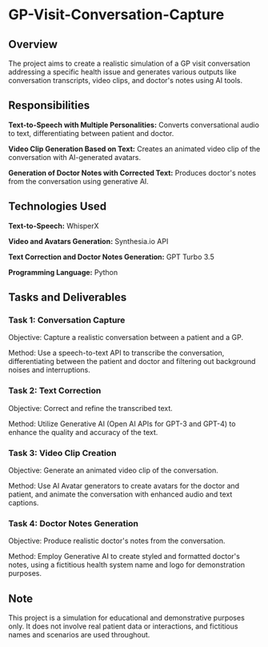# GP-Visit-Conversation-Capture

## Overview
The project aims to create a realistic simulation of a GP visit conversation addressing a specific health issue and generates various outputs like conversation transcripts, video clips, and doctor's notes using AI tools.

## Responsibilities
**Text-to-Speech with Multiple Personalities:** Converts conversational audio to text, differentiating between patient and doctor.

**Video Clip Generation Based on Text:** Creates an animated video clip of the conversation with AI-generated avatars.

**Generation of Doctor Notes with Corrected Text:** Produces doctor's notes from the conversation using generative AI.



## Technologies Used
**Text-to-Speech:** WhisperX

**Video and Avatars Generation:** Synthesia.io API

**Text Correction and Doctor Notes Generation:** GPT Turbo 3.5

**Programming Language:** Python


## Tasks and Deliverables
### Task 1: Conversation Capture 
Objective: Capture a realistic conversation between a patient and a GP.

Method: Use a speech-to-text API to transcribe the conversation, differentiating between the patient and doctor and filtering out background noises and interruptions.

### Task 2: Text Correction 
Objective: Correct and refine the transcribed text.

Method: Utilize Generative AI (Open AI APIs for GPT-3 and GPT-4) to enhance the quality and accuracy of the text.

### Task 3: Video Clip Creation 
Objective: Generate an animated video clip of the conversation.

Method: Use AI Avatar generators to create avatars for the doctor and patient, and animate the conversation with enhanced audio and text captions.

### Task 4: Doctor Notes Generation 
Objective: Produce realistic doctor's notes from the conversation.

Method: Employ Generative AI to create styled and formatted doctor's notes, using a fictitious health system name and logo for demonstration purposes.

## Note
This project is a simulation for educational and demonstrative purposes only. It does not involve real patient data or interactions, and fictitious names and scenarios are used throughout.
